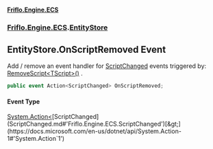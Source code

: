#### [Friflo.Engine.ECS](index.md#'index')
### [Friflo.Engine.ECS](Friflo.Engine.ECS.md#'Friflo.Engine.ECS').[EntityStore](EntityStore.md#'Friflo.Engine.ECS.EntityStore')

## EntityStore.OnScriptRemoved Event

Add / remove an event handler for [ScriptChanged](ScriptChanged.md#'Friflo.Engine.ECS.ScriptChanged') events triggered by:<br/>[RemoveScript&lt;TScript&gt;()](Entity.RemoveScript_TScript_().md#'Friflo.Engine.ECS.Entity.RemoveScript<TScript>()') .

```csharp
public event Action<ScriptChanged> OnScriptRemoved;
```

#### Event Type
[System.Action&lt;](https://docs.microsoft.com/en-us/dotnet/api/System.Action-1#'System.Action`1')[ScriptChanged](ScriptChanged.md#'Friflo.Engine.ECS.ScriptChanged')[&gt;](https://docs.microsoft.com/en-us/dotnet/api/System.Action-1#'System.Action`1')